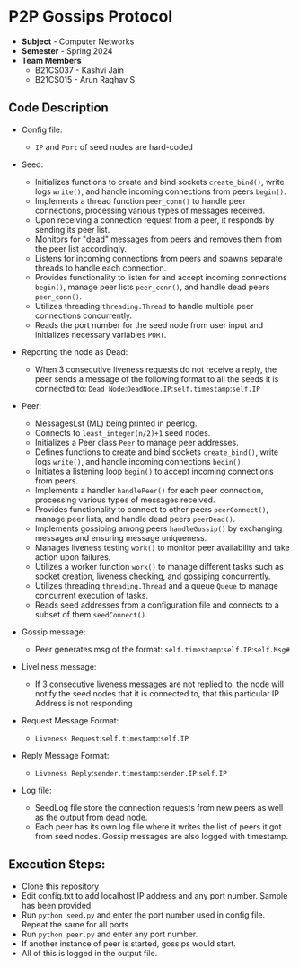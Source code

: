 # P2P Gossips Protocol

- **Subject** - Computer Networks
- **Semester** - Spring 2024
- **Team Members**
  - B21CS037 - Kashvi Jain
  - B21CS015 - Arun Raghav S

## Code Description

- Config file:
    - `IP` and `Port` of seed nodes are hard-coded

- Seed:
    - Initializes functions to create and bind sockets `create_bind()`, write logs `write()`, and handle incoming connections from peers `begin()`.
    - Implements a thread function `peer_conn()` to handle peer connections, processing various types of messages received.
    - Upon receiving a connection request from a peer, it responds by sending its peer list.
    - Monitors for "dead" messages from peers and removes them from the peer list accordingly.
    - Listens for incoming connections from peers and spawns separate threads to handle each connection.
    - Provides functionality to listen for and accept incoming connections `begin()`, manage peer lists `peer_conn()`, and handle dead peers `peer_conn()`.
    - Utilizes threading `threading.Thread` to handle multiple peer connections concurrently.
    - Reads the port number for the seed node from user input and initializes necessary variables `PORT`.

- Reporting the node as Dead:
    - When 3 consecutive liveness requests do not receive a reply, the peer sends a message of the following format to all the seeds it is connected to: `Dead Node`:`DeadNode.IP`:`self.timestamp`:`self.IP`

- Peer:
    - MessagesLst (ML) being printed in peerlog.
    - Connects to `least_integer(n/2)+1` seed nodes. 
    - Initializes a Peer class `Peer` to manage peer addresses.
    - Defines functions to create and bind sockets `create_bind()`, write logs `write()`, and handle incoming connections `begin()`.
    - Initiates a listening loop `begin()` to accept incoming connections from peers.
    - Implements a handler `handlePeer()` for each peer connection, processing various types of messages received.
    - Provides functionality to connect to other peers `peerConnect()`, manage peer lists, and handle dead peers `peerDead()`.
    - Implements gossiping among peers `handleGossip()` by exchanging messages and ensuring message uniqueness.
    - Manages liveness testing `work()` to monitor peer availability and take action upon failures.
    - Utilizes a worker function `work()` to manage different tasks such as socket creation, liveness checking, and gossiping concurrently.
    - Utilizes threading `threading.Thread` and a queue `Queue` to manage concurrent execution of tasks.
    - Reads seed addresses from a configuration file and connects to a subset of them `seedConnect()`.

- Gossip message:
    - Peer generates msg of the format: `self.timestamp`:`self.IP`:`self.Msg#`

- Liveliness message:
    - If 3 consecutive liveness messages are not replied to, the node will notify the seed nodes that it is connected to, that this particular IP Address is not responding

- Request Message Format:
    - `Liveness Request`:`self.timestamp`:`self.IP`

- Reply Message Format:
    - `Liveness Reply`:`sender.timestamp`:`sender.IP`:`self.IP`

- Log file:
    - SeedLog file store the connection requests from new peers as well as the output from dead node.
    - Each peer has its own log file where it writes the list of peers it got from seed nodes. Gossip messages are also logged with timestamp.
    
## Execution Steps:

- Clone this repository
- Edit config.txt to add localhost IP address and any port number. Sample has been provided
- Run `python seed.py` and enter the port number used in config file. Repeat the same for all ports
- Run `python peer.py` and enter any port number.
- If another instance of peer is started, gossips would start.
- All of this is logged in the output file.
